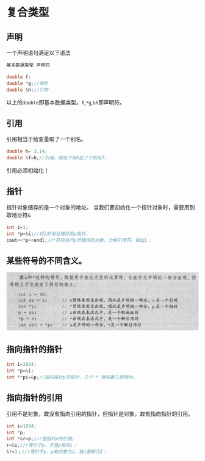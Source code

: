 # 复合类型
## 声明
一个声明语句满足以下语法
```c++
基本数据类型 声明符
```
```c++
double f;
double *g;//指针
double &h;//引用
```
以上的`double`即基本数据类型。`f`,`*g`,`&h`即声明符。
## 引用
引用相当于给变量取了一个别名。
```c++
double h= 3.14;
double &f=h;//引用，相当于给h起了个别名f，
```
<div class="warning"><p>引用必须初始化！</p></div>

## 指针
指针对象储存的是一个对象的地址。
当我们要初始化一个指针对象时，需要用到取地址符`&`
```c++
int i=1;
int *p=&i;//将i的地址储存到p指针。
cout<<*p<<endl;//*符将访问p所储存的对象，为解引用符。输出1；
```
## 某些符号的不同含义。
![c++](/assets/c++.PNG)

## 指向指针的指针
```c++
int i=1024;
int *p=&i;
int **pi=&p;//指向指针p的指针，几个'*'意味着几层指针。
```
## 指向指针的引用
引用不是对象，故没有指向引用的指针，但指针是对象，故有指向指针的引用。
```c++
int i=1024;
int *p;
int *&r=p;//r是指针p的引用。
r=&i;//r等价于p，于是p指向i；
&r=1；//r等价于p，p取对象为i。故i更新为1；
```